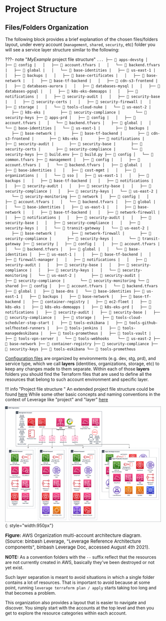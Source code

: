 # Project Structure

## Files/Folders Organization
The following block provides a brief explanation of the chosen files/folders layout, under every account (`management`, 
`shared`, `security`, etc) folder you will see a service layer structure similar to the following:

???- note "*MyExample* project file structure"
    ```
        ...
        ├── 📂 apps-devstg
        │   ├── 📂 config
        |   │   ├── 📄 account.tfvars
        |   │   └── 📄 backend.tfvars
        |   ├── 📂 global
        |   │   └── 📂 base-identities
        |   ├── 📂 us-east-1
        |   │   ├── 📂 backups
        |   │   ├── 📂 base-certificates
        |   │   ├── 📂 base-network
        |   │   ├── 📂 base-tf-backend
        |   │   ├── 📂 cdn-s3-frontend
        |   │   ├── 📂 databases-aurora
        |   │   ├── 📂 databases-mysql
        |   │   ├── 📂 databases-pgsql
        |   │   ├── 📂 k8s-eks-demoapps
        |   │   ├── 📂 notifications
        |   │   ├── 📂 security-audit
        |   │   ├── 📂 security-base
        |   │   ├── 📂 security-certs
        |   │   ├── 📂 security-firewall
        |   │   ├── 📂 storage
        |   │   └── 📂 tools-cloud-nuke
        |   └── 📂 us-east-2
        |       ├── 📂 k8s-eks
        |       ├── 📂 security-compliance
        |       └── 📂 security-keys
        ├── 📂 apps-prd
        │   ├── 📂 config
        |   │   ├── 📄 account.tfvars
        |   │   └── 📄 backend.tfvars
        │   ├── 📂 global
        |   │   └── 📂 base-identities
        │   └── 📂 us-east-1
        |       ├── 📂 backups
        |       ├── 📂 base-network
        |       ├── 📂 base-tf-backend
        |       ├── 📂 cdn-s3-frontend
        |       ├── 📂 k8s-eks
        |       ├── 📂 notifications
        |       ├── 📂 security-audit
        |       ├── 📂 security-base
        |       ├── 📂 security-certs
        |       ├── 📂 security-compliance
        |       └── 📂 security-keys
        ├── 📄 build.env
        ├── 📄 build.py
        ├── 📂 config
        │   └── 📄 common.tfvars
        ├── 📂 management
        │   ├── 📂 config
        |   │   ├── 📄 account.tfvars
        |   │   └── 📄 backend.tfvars
        │   ├── 📂 global
        |   │   ├── 📂 base-identities
        |   │   ├── 📂 cost-mgmt
        |   │   ├── 📂 organizations
        |   │   └── 📂 sso
        │   ├── 📂 us-east-1
        |   │   ├── 📂 backups
        |   │   ├── 📂 base-tf-backend
        |   │   ├── 📂 notifications
        |   │   ├── 📂 security-audit
        |   │   ├── 📂 security-base
        |   │   ├── 📂 security-compliance
        |   │   ├── 📂 security-keys
        │   └── 📂 us-east-2
        |       └── 📂 security-monitoring
        ├── 📂 network
        │   ├── 📂 config
        |   │   ├── 📄 account.tfvars
        |   │   └── 📄 backend.tfvars
        │   ├── 📂 global
        |   │   └── 📂 base-identities
        │   ├── 📂 us-east-1
        |   │   ├── 📂 base-network
        |   │   ├── 📂 base-tf-backend
        |   │   ├── 📂 network-firewall
        |   │   ├── 📂 notifications
        |   │   ├── 📂 security-audit
        |   │   ├── 📂 security-base
        |   │   ├── 📂 security-compliance
        |   │   ├── 📂 security-keys
        |   │   └── 📂 transit-gateway
        │   └── 📂 us-east-2
        |       ├── 📂 base-network
        |       ├── 📂 network-firewall
        |       ├── 📂 security-compliance
        |       ├── 📂 security-keys
        |       └── 📂 transit-gateway
        ├── 📂 security
        │   ├── 📂 config
        |   │   ├── 📄 account.tfvars
        |   │   └── 📄 backend.tfvars
        │   ├── 📂 global
        |   │   └── 📂 base-identities
        │   ├── 📂 us-east-1
        |   │   ├── 📂 base-tf-backend
        |   │   ├── 📂 firewall-manager
        |   │   ├── 📂 notifications
        |   │   ├── 📂 security-audit
        |   │   ├── 📂 security-base
        |   │   ├── 📂 security-compliance
        |   │   ├── 📂 security-keys
        |   │   └── 📂 security-monitoring
        │   └── 📂 us-east-2
        |       ├── 📂 security-audit
        |       ├── 📂 security-compliance
        |       └── 📂 security-monitoring
        └── 📂 shared
        ├── 📂 config
        │   ├── 📄 account.tfvars
        │   └── 📄 backend.tfvars
        ├── 📂 global
        |   ├── 📂 base-dns
        |   └── 📂 base-identities
        ├── 📂 us-east-1
        |   ├── 📂 backups
        |   ├── 📂 base-network
        |   ├── 📂 base-tf-backend
        |   ├── 📂 container-registry
        |   ├── 📂 ec2-fleet
        |   ├── 📂 k8s-eks
        |   ├── 📂 k8s-eks-demoapps
        |   ├── 📂 k8s-eks-prd
        |   ├── 📂 notifications
        |   ├── 📂 security-audit
        |   ├── 📂 security-base
        |   ├── 📂 security-compliance
        |   ├── 📂 storage
        |   ├── 📂 tools-cloud-scheduler-stop-start
        |   ├── 📂 tools-eskibana
        |   ├── 📂 tools-github-selfhosted-runners
        |   ├── 📂 tools-jenkins
        |   ├── 📂 tools-managedeskibana
        |   ├── 📂 tools-prometheus
        |   ├── 📂 tools-vault
        |   ├── 📂 tools-vpn-server
        |   └── 📂 tools-webhooks
           └── 📂 us-east-2
        ├── 📂 base-network
        ├── 📂 container-registry
        ├── 📂 security-compliance
        ├── 📂 security-keys
        ├── 📂 tools-eskibana
        └── 📂 tools-prometheus
    ```

[Configuration files](configs.md) are organized by environments (e.g. dev, stg, prd), and service type,
which we call **layers** (identities, organizations, storage, etc) to keep any changes made to them separate.
Within each of those **layers** folders you should find the Terraform files that are used to define all the 
resources that belong to such account environment and specific layer.

!!! info "Project file structure " 
    An extended project file structure could be found 
    [here](../../../try-leverage/leverage-project-setup/#create-the-configured-project)
    While some other basic concepts and naming conventions in the context of Leverage like "project" and "layer" 
    [here](../../../how-it-works/ref-architecture/ref-architecture-aws/#structural-concepts)

![binbash-logo](../../../assets/images/diagrams/ref-architecture-aws.png "binbash"){: style="width:950px"}
<figcaption style="font-size:15px">
<b>Figure:</b> AWS Organization multi-account architecture diagram.
(Source: binbash Leverage,
"Leverage Reference Architecture components",
binbash Leverage Doc, accessed August 4th 2021).
</figcaption>

**NOTE:** As a convention folders with the `--` suffix reflect that the resources are not currently
created in AWS, basically they've been destroyed or not yet exist. 

Such layer separation is meant to avoid situations in which a single folder contains a lot of resources. 
That is important to avoid because at some point, running `leverage terraform plan / apply` starts taking 
too long and that becomes a problem.

This organization also provides a layout that is easier to navigate and discover. 
You simply start with the accounts at the top level and then you get to explore the resource categories within 
each account.
